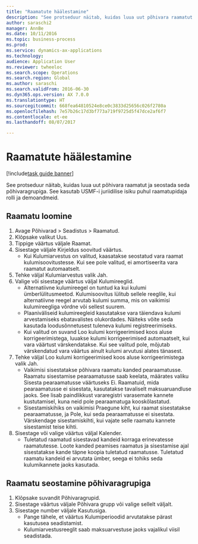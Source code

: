```yaml
--- 
title: "Raamatute häälestamine"
description: "See protseduur näitab, kuidas luua uut põhivara raamatut ja seostada seda põhivaragrupiga."
author: saraschi2
manager: AnnBe
ms.date: 10/11/2016
ms.topic: business-process
ms.prod: 
ms.service: dynamics-ax-applications
ms.technology: 
audience: Application User
ms.reviewer: twheeloc
ms.search.scope: Operations
ms.search.region: Global
ms.author: saraschi
ms.search.validFrom: 2016-06-30
ms.dyn365.ops.version: AX 7.0.0
ms.translationtype: HT
ms.sourcegitcommit: 668fea64810524e8ce0c3833d25656c026f2780a
ms.openlocfilehash: 7e57b26c17d3bf773a719f9725d5f47dce2af6f7
ms.contentlocale: et-ee
ms.lasthandoff: 08/07/2017

---
```

# <a name="set-up-books"></a>Raamatute häälestamine

[!include[task guide banner](../../includes/task-guide-banner.md)]

See protseduur näitab, kuidas luua uut põhivara raamatut ja seostada seda põhivaragrupiga. See kasutab USMF-i juriidilise isiku puhul raamatupidaja rolli ja demoandmeid.


## <a name="create-a-book"></a>Raamatu loomine
1. Avage Põhivarad > Seadistus > Raamatud.
2. Klõpsake valikut Uus.
3. Tippige väärtus väljale Raamat.
4. Sisestage väljale Kirjeldus soovitud väärtus.
    * Kui Kulumiarvestus on valitud, kaasatakse seostatud vara raamat kulumisoovitustesse. Kui see pole valitud, ei amortiseerita vara raamatut automaatselt.  
5. Tehke väljal Kulumiarvestus valik Jah.
6. Valige või sisestage väärtus väljal Kulumireeglid.
    * Alternatiivne kulumireegel on tuntud ka kui kulumi ümberlülitusmeetod. Kulumisoovitus lülitub sellele reeglile, kui alternatiivne reegel arvutab kulumi summa, mis on vaikimisi kulumireegliga võrdne või sellest suurem.  
    * Plaaniväliseid kulumireegleid kasutatakse vara täiendava kulumi arvestamiseks ebatavalistes olukordades. Näiteks võite seda kasutada loodusõnnetusest tuleneva kulumi registreerimiseks.  
    * Kui valitud on suvand Loo kulumi korrigeerimised koos aluse korrigeerimistega, luuakse kulumi korrigeerimised automaatselt, kui vara väärtust värskendatakse. Kui see valitud pole, mõjutab värskendatud vara väärtus ainult kulumi arvutusi alates tänasest.  
7. Tehke väljal Loo kulumi korrigeerimised koos aluse korrigeerimistega valik Jah.
    * Vaikimisi sisestatakse põhivara raamatu kanded pearaamatusse. Raamatu sisestamise pearaamatusse saab keelata, määrates valiku Sisesta pearaamatusse väärtuseks Ei. Raamatuid, mida pearaamatusse ei sisestata, kasutatakse tavaliselt maksuaruandluse jaoks. See lisab paindlikkust vararegistri varasemate kannete kustutamisel, kuna neid pole pearaamatuga kooskõlastatud.  
    * Sisestamiskihiks on vaikimisi Praegune kiht, kui raamat sisestatakse pearaamatusse, ja Pole, kui seda pearaamatusse ei sisestata. Värskendage sisestamiskihti, kui vajate selle raamatu kannete sisestamist teise kihti.  
8. Sisestage või valige väärtus väljal Kalender.
    * Tuletatud raamatud sisestavad kandeid korraga erinevatesse raamatutesse. Loote kanded peamises raamatus ja sisestamise ajal sisestatakse kande täpne koopia tuletatud raamatusse. Tuletatud raamatu kandeid ei arvutata ümber, seega ei tohiks seda kulumikannete jaoks kasutada.  

## <a name="associate-the-book-with-a-fixed-asset-group"></a>Raamatu seostamine põhivaragrupiga
1. Klõpsake suvandit Põhivaragrupid.
2. Sisestage väärtus väljale Põhivara grupp või valige sellelt väljalt.
3. Sisestage number väljale Kasutusiga.
    * Pange tähele, et väärtus Kulumiperioodid arvutatakse pärast kasutusea seadistamist.  
    * Kulumiarvestusreeglit saab maksuarvestuse jaoks vajalikul viisil seadistada.  


